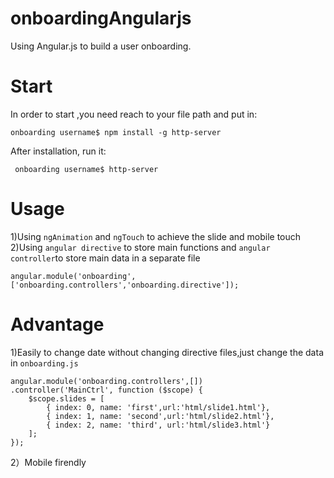 # onboardingAngularjs
Using Angular.js to build a user onboarding.

# Start
In order to start ,you need reach to your file path and put in:
```
onboarding username$ npm install -g http-server
```
After installation, run it:
```
 onboarding username$ http-server
```
# Usage
1)Using `ngAnimation` and `ngTouch` to achieve the slide and mobile touch
2)Using `angular directive` to store main functions and `angular controller`to store main data in a separate file
```
angular.module('onboarding',  ['onboarding.controllers','onboarding.directive']);
```
# Advantage
1)Easily to change date without changing directive files,just change the data in `onboarding.js`
```
angular.module('onboarding.controllers',[])
.controller('MainCtrl', function ($scope) {
    $scope.slides = [
        { index: 0, name: 'first',url:'html/slide1.html'},
        { index: 1, name: 'second',url:'html/slide2.html'},
        { index: 2, name: 'third', url:'html/slide3.html'}
    ];
});
```
2）Mobile firendly
